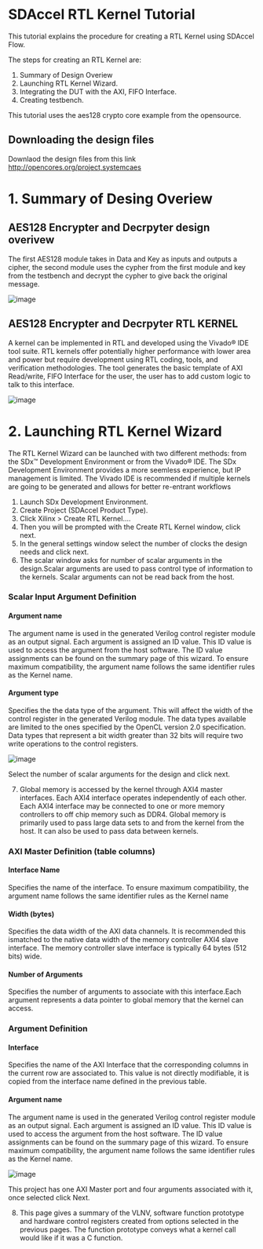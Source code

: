 # SDAccel RTL Kernel Tutorial

This tutorial explains the procedure for creating a RTL Kernel using SDAccel Flow. 

The steps for creating an RTL Kernel are:
1. Summary of Design Overiew 
2. Launching RTL Kernel Wizard.  
3. Integrating the DUT with the AXI, FIFO Interface.
4. Creating testbench. 

This tutorial uses the aes128 crypto core example from the opensource. 

## Downloading the design files 
Downlaod the design files from this link http://opencores.org/project,systemcaes  

# 1. Summary of Desing Overiew

## AES128 Encrypter and Decrpyter design overivew
   The first AES128 module takes in Data and Key as inputs and outputs a cipher, the second module uses the cypher from the first module and key from the testbench and decrypt the cypher to give back the original message.
   
   ![image](https://user-images.githubusercontent.com/32319498/31142684-e1b2e09c-a82f-11e7-9741-ce0f1c4ce054.png)
		

## AES128 Encrypter and Decrpyter RTL KERNEL
   A kernel can be implemented in RTL and developed using the Vivado® IDE tool suite. RTL kernels offer potentially higher performance with lower area and power but require development using RTL coding, tools, and verification methodologies. The tool generates the basic template of AXI Read/write, FIFO Interface for the user, the user has to add custom logic to talk to this interface. 
   
   ![image](https://user-images.githubusercontent.com/32319498/31147244-1b121048-a83e-11e7-83e6-a3f534f62ade.png)
		
# 2. Launching RTL Kernel Wizard
The RTL Kernel Wizard can be launched with two different methods: from the SDx™ Development Environment or from the Vivado® IDE. The SDx Development Environment provides a more seemless experience, but IP management is limited. The Vivado IDE is recommended if multiple kernels are going to be generated and allows for better re-entrant workflows
1. Launch SDx Development Environment.
2. Create Project (SDAccel Product Type).
3. Click Xilinx > Create RTL Kernel....			
4. Then you will be prompted with the Create RTL Kernel window, click next. 
5. In the general settings window select the number of clocks the design needs and click next.
6. The scalar window asks for number of scalar arguments in the design.Scalar arguments are used to pass control type of information to the kernels. Scalar arguments can not be read back from the host.  

### Scalar Input Argument Definition
#### Argument name 
  The argument name is used in the generated Verilog control register module as an output signal. Each argument is assigned an ID value. This ID value is used to access the argument from the host software. The ID value assignments can be found on the summary page of this wizard. To ensure maximum compatibility, the argument name follows the same identifier rules as the Kernel name.
#### Argument type
Specifies the the data type of the argument. This will affect the width of the control register in the generated Verilog module. The data types available are limited to the ones specified by the OpenCL version 2.0 specification. Data types that represent a bit
width greater than 32 bits will require two write operations to the control registers.

   ![image](https://user-images.githubusercontent.com/32319498/31148005-5f33d7f0-a840-11e7-8d35-e5e4137240e0.png)

Select the number of scalar arguments for the design and click next.

7. Global memory is accessed by the kernel through AXI4 master interfaces. Each AXI4 interface operates independently of each other. Each AXI4 interface may be connected to one or more memory controllers to off chip memory such as DDR4. Global memory is primarily used to pass large data sets to and from the kernel from the host. It can also be used to pass data between kernels.

### AXI Master Definition (table columns)
#### Interface Name
Specifies the name of the interface. To ensure maximum compatibility, the argument name follows the same identifier rules as the Kernel name
#### Width (bytes)
Specifies the data width of the AXI data channels. It is recommended this ismatched to the native data width of the memory controller AXI4 slave interface. The memory controller slave interface is typically 64 bytes (512 bits) wide.
#### Number of Arguments
Specifies the number of arguments to associate with this interface.Each argument represents a data pointer to global memory that the kernel can access.

### Argument Definition
#### Interface 
Specifies the name of the AXI Interface that the corresponding columns in the current row are associated to. This value is not directly modifiable, it is copied from the interface name defined in the previous table.
#### Argument name 
The argument name is used in the generated Verilog control register module as an output signal. Each argument is assigned an ID value. This ID value is used to access the argument from the host software. The ID value assignments can be found on the summary page
of this wizard. To ensure maximum compatibility, the argument name follows the same identifier rules as the Kernel name.

   ![image](https://user-images.githubusercontent.com/32319498/31148998-4a390d4a-a843-11e7-9d42-c791d78e6bdb.png)

This project has one AXI Master port and four arguments associated with it, once selected click Next.

8. This page gives a summary of the VLNV, software function prototype and hardware control registers created from options selected in the previous pages. The function prototype conveys what a kernel call would like if it was a C function.

